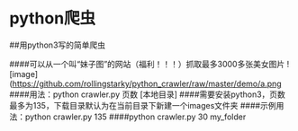 # python爬虫
##用python3写的简单爬虫

####可以从一个叫“妹子图”的网站（福利！！！）抓取最多3000多张美女图片
![image](https://github.com/rollingstarky/python_crawler/raw/master/demo/a.png
####用法：python crawler.py 页数 [本地目录]
####需要安装python3，页数最多为135，下载目录默认为在当前目录下新建一个images文件夹
####示例用法：python crawler.py 135
####python crawler.py 30 my_folder
